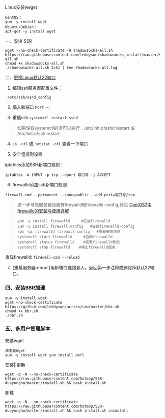 
Linux安装weget

```shell
CentOS：
yum -y install wget
Ubuntu/Debian：
apt-get -y install wget
```



一、安排 SSR
```shell
wget --no-check-certificate -O shadowsocks-all.sh https://raw.githubusercontent.com/teddysun/shadowsocks_install/master/shadowsocks-all.sh
chmod +x shadowsocks-all.sh
./shadowsocks-all.sh 2>&1 | tee shadowsocks-all.log
```




二、[更换Linux默认22端口](https://www.vpser.net/security/centos-debian-ubuntu-linux-change-ssh-port.html)

1. 编辑ssh服务器配置文件： 
```shell
 /etc/ssh/sshd_config
```
2. 插入新端口 `Port ~`;

3. 重启ssh `systemctl restart sshd`

> 如果没有systemctl的话可以执行：/etc/init.d/sshd restart 或 /etc/init.d/ssh restart.

4. `ss -ntl` 或 `netstat -ntl` 查看一下端口

5. 安全组规则设置

iptables添加SSH新端口规则：

```shell
iptables -A INPUT -p tcp --dport 端口号 -j ACCEPT        
```

6. firewalld添加ssh新端口规则
```shell
firewall-cmd --permanent --zone=public --add-port=端口号/tcp 
```
> 这一步可能服务器没装有firewalld和firewalld-config,详见 [CentOS7中firewalld的安装与使用详解](https://blog.csdn.net/solaraceboy/article/details/78342360)
> ```shell
> yum -y install firewalld     #安装firewalld
> yum -y install firewall-config   #安装firewalld-config
> rpm -qi firewalld firewall-config   #查看安装信息
> systemctl start firewalld     #启动firewalld
> systemctl status firewalld    #查看firewalld状态
> systemctl stop firewalld    #停止firewalld服务
> ```
重载firewalld: `firewall-cmd --reload `

7. (重启服务器reboot)用新端口连接登入，返回第一步注释或删除掉默认22端口。

### 四、安装BBR加速
```shell
yum -y install wget
wget –no-check-certificate https://github.com/teddysun/across/raw/master/bbr.sh
chmod +x bbr.sh
./bbr.sh
```

### 五、多用户管理脚本


安装wget
```shell
请安装Wget
yum -y install wget yum install perl
```
安装||更新
```shell
wget -q -N --no-check-certificate https://raw.githubusercontent.com/hotmop/SSR-duoyonghu/master/install.sh && bash install.sh
```

卸载
```shell
wget -q -N --no-check-certificate https://raw.githubusercontent.com/hotmop/SSR-duoyonghu/master/install.sh && bash install.sh uninstall
```